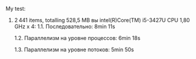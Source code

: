 My test:
  1. 2 441 items, totalling 528,5 MB
     вы intel(R)Core(TM) i5-3427U CPU 1,80 GHz x 4:
       1.1. Последовательно: 8min 11s
       
       1.2. Параллелизм на уровне процессов: 6min 18s
       
       1.3. Параллелизм на уровне потоков: 5min 50s
